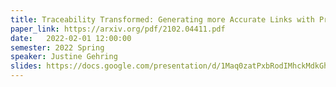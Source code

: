 ```yaml
---
title: Traceability Transformed: Generating more Accurate Links with Pre-Trained BERT Models
paper_link: https://arxiv.org/pdf/2102.04411.pdf
date:   2022-02-01 12:00:00
semester: 2022 Spring
speaker: Justine Gehring
slides: https://docs.google.com/presentation/d/1Maq0zatPxbRodIMhckMdkGhyHzm9euXS/edit
---
```

